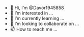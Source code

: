 - 👋 Hi, I’m @Davor1945858
- 👀 I’m interested in ...
- 🌱 I’m currently learning ...
- 💞️ I’m looking to collaborate on ...
- 📫 How to reach me ...

<!---
Davor1945858/Davor1945858 is a ✨ special ✨ repository because its `README.md` (this file) appears on your GitHub profile.
You can click the Preview link to take a look at your changes.
--->
